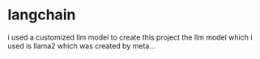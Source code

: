 # langchain

i used a customized llm model to create this project the llm model which i used is llama2 which was created by meta...